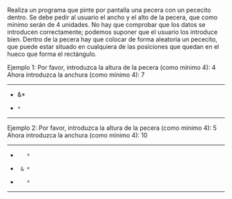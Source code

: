 Realiza un programa que pinte por pantalla una pecera con un pececito dentro. Se debe pedir al usuario el
ancho y el alto de la pecera, que como mínimo serán de 4 unidades. No hay que comprobar que los datos
se introducen correctamente; podemos suponer que el usuario los introduce bien. Dentro de la pecera hay
que colocar de forma aleatoria un pececito, que puede estar situado en cualquiera de las posiciones que
quedan en el hueco que forma el rectángulo.

Ejemplo 1:
Por favor, introduzca la altura de la pecera (como mínimo 4): 4
Ahora introduzca la anchura (como mínimo 4): 7
*******
*    &*
*     *
*******

Ejemplo 2:
Por favor, introduzca la altura de la pecera (como mínimo 4): 5
Ahora introduzca la anchura (como mínimo 4): 10
**********
*        *
*      & *
*        *
**********